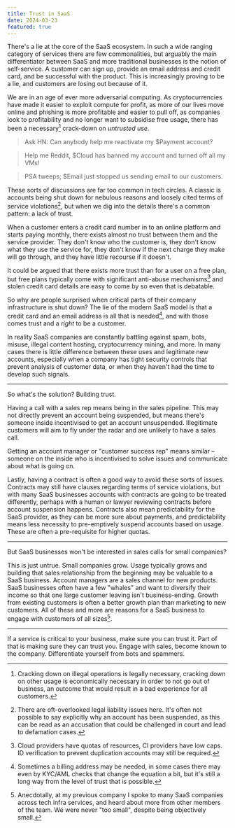 ```yaml
---
title: Trust in SaaS
date: 2024-03-23
featured: true
---
```


There's a lie at the core of the SaaS ecosystem. In such a wide ranging category of services there are few commonalities, but arguably the main differentiator between SaaS and more traditional businesses is the notion of self-service. A customer can sign up, provide an email address and credit card, and be successful with the product. This is increasingly proving to be a lie, and customers are losing out because of it.

We are in an age of ever more adversarial computing. As cryptocurrencies have made it easier to exploit compute for profit, as more of our lives move online and phishing is more profitable and easier to pull off, as companies look to profitability and no longer want to subsidise free usage, there has been a necessary[^1] crack-down on _untrusted use_.

> Ask HN: Can anybody help me reactivate my $Payment account?

> Help me Reddit, $Cloud has banned my account and turned off all my VMs!

> PSA tweeps, $Email just stopped us sending email to our customers.

These sorts of discussions are far too common in tech circles. A classic is accounts being shut down for nebulous reasons and loosely cited terms of service violations[^2], but when we dig into the details there's a common pattern: a lack of trust.

When a customer enters a credit card number in to an online platform and starts paying monthly, there exists almost no trust between them and the service provider. They don't know who the customer is, they don't know what they use the service for, they don't know if the next charge they make will go through, and they have little recourse if it doesn't.

It could be argued that there exists more trust than for a user on a free plan, but free plans typically come with significant anti-abuse mechanisms[^3] and stolen credit card details are easy to come by so even that is debatable.

So why are people surprised when critical parts of their company infrastructure is shut down? The lie of the modern SaaS model is that a credit card and an email address is all that is needed[^4], and with those comes trust and a _right_ to be a customer.

In reality SaaS companies are constantly battling against spam, bots, misuse, illegal content hosting, cryptocurrency mining, and more. In many cases there is little difference between these uses and legitimate new accounts, especially when a company has tight security controls that prevent analysis of customer data, or when they haven't had the time to develop such signals.

- - - 

So what's the solution? Building trust.

Having a call with a sales rep means being in the sales pipeline. This may not directly prevent an account being suspended, but means there's someone inside incentivised to get an account unsuspended. Illegitimate customers will aim to fly under the radar and are unlikely to have a sales call.

Getting an account manager or "customer success rep" means similar – someone on the inside who is incentivised to solve issues and communicate about what is going on.

Lastly, having a contract is often a good way to avoid these sorts of issues. Contracts may still have clauses regarding terms of service violations, but with many SaaS businesses accounts with contracts are going to be treated differently, perhaps with a human or lawyer reviewing contracts before account suspension happens. Contracts also mean predictability for the SaaS provider, as they can be more sure about payments, and predictability means less necessity to pre-emptively suspend accounts based on usage. These are often a pre-requisite for higher quotas.

- - -

But SaaS businesses won't be interested in sales calls for small companies?

This is just untrue. Small companies grow. Usage typically grows and building that sales relationship from the beginning may be valuable to a SaaS business. Account managers are a sales channel for new products. SaaS businesses often have a few "whales" and want to diversify their income so that one large customer leaving isn't business-ending. Growth from existing customers is often a better growth plan than marketing to new customers. All of these and more are reasons for a SaaS business to engage with customers of all sizes[^5].

- - -

If a service is critical to your business, make sure you can trust it. Part of that is making sure they can trust you. Engage with sales, become known to the company. Differentiate yourself from bots and spammers.

[^1]: Cracking down on illegal operations is legally necessary, cracking down on other usage is economically necessary in order to not go out of business, an outcome that would result in a bad experience for all customers.
[^2]: There are oft-overlooked legal liability issues here. It's often not possible to say explicitly why an account has been suspended, as this can be read as an accusation that could be challenged in court and lead to defamation cases.
[^3]: Cloud providers have quotas of resources, CI providers have low caps. ID verification to prevent duplication accounts may still be required.
[^4]: Sometimes a billing address may be needed, in some cases there may even by KYC/AML checks that change the equation a bit, but it's still a long way from the level of trust that is possible.
[^5]: Anecdotally, at my previous company I spoke to many SaaS companies across tech infra services, and heard about more from other members of the team. We were never "too small", despite being objectively small.
